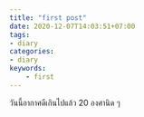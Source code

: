 ```yaml
---
title: "first post"
date: 2020-12-07T14:03:51+07:00
tags:
- diary
categories:
- diary
keywords:
    - first
---
```


วันนี้อากาศดีเกินไปแล้ว 20 องศานิด ๆ 
